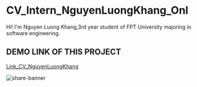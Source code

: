 # CV_Intern_NguyenLuongKhang_Onl
Hi! I'm Nguyen Luong Khang,3rd year student of FPT University majoring in software engineering.


## DEMO LINK OF THIS PROJECT
[Link_CV_NguyenLuongKhang](https://khangnekk.github.io/CV_NguyenLuongKhang/)


![share-banner](https://user-images.githubusercontent.com/96479575/193545719-2c9f677c-0d1c-4948-b0b5-02233dd325a6.jpg)